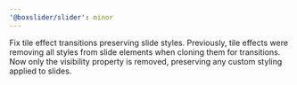 ```yaml
---
'@boxslider/slider': minor
---
```


Fix tile effect transitions preserving slide styles. Previously, tile effects were removing all styles from slide elements when cloning them for transitions. Now only the visibility property is removed, preserving any custom styling applied to slides.
